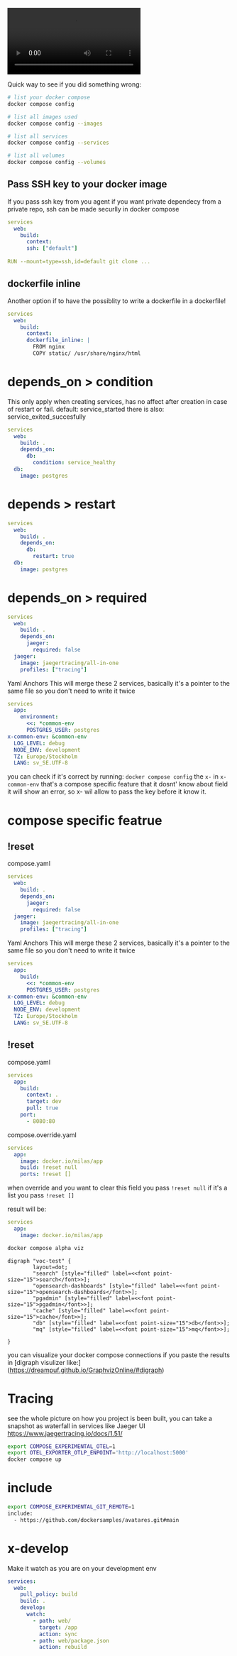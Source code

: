 
<video src="https://www.youtube.com/watch?v=KDh8aIwfIac">full video</video>

Quick way to see if you did something wrong:

```bash
# list your docker compose
docker compose config

# list all images used
docker compose config --images 

# list all services
docker compose config --services

# list all volumes
docker compose config --volumes
```

## Pass SSH key to your docker image

If you pass ssh key from you agent
if you want private dependecy from a private repo,
ssh can be made securlly in docker compose

```yml
services
  web:
    build:
      context:
      ssh: ["default"]
      
RUN --mount=type=ssh,id=default git clone ...
```

## dockerfile inline

Another option if to have the possiblity to write a dockerfile in a dockerfile!

```yml
services
  web:
    build:
      context:
      dockerfile_inline: |
        FROM nginx
        COPY static/ /usr/share/nginx/html

```

# depends_on > condition

This only apply when creating services, has no affect after creation in case of restart or fail.
default: service_started
there is also: service_exited_succesfully

```yml
services
  web:
    build: .
    depends_on:
      db:
        condition: service_healthy
  db:
    image: postgres

```

# depends > restart

```yml
services
  web:
    build: .
    depends_on:
      db:
        restart: true
  db:
    image: postgres
```

# depends_on > required

```yml
services
  web:
    build: .
    depends_on:
      jaeger:
        required: false
  jaeger:
    image: jaegertracing/all-in-one
    profiles: ["tracing"]
```

Yaml Anchors
This will merge these 2 services, basically it's a pointer to the same file so you don't need to write it twice

```yml
services
  app:
    environment:
      <<: *common-env
      POSTGRES_USER: postgres
x-common-env: &common-env
  LOG_LEVEL: debug
  NODE_ENV: development
  TZ: Europe/Stockholm
  LANG: sv_SE.UTF-8
```

you can check if it's correct by running: `docker compose config`
the `x-` in `x-common-env` that's a compose specific feature that it dosnt' know about field it will show an error,
so x- wil allow to pass the key before it know it.

# compose specific featrue

## !reset

compose.yaml

```yml
services
  web:
    build: .
    depends_on:
      jaeger:
        required: false
  jaeger:
    image: jaegertracing/all-in-one
    profiles: ["tracing"]
```

Yaml Anchors
This will merge these 2 services, basically it's a pointer to the same file so you don't need to write it twice

```yml
services
  app:
    build:
      <<: *common-env
      POSTGRES_USER: postgres
x-common-env: &common-env
  LOG_LEVEL: debug
  NODE_ENV: development
  TZ: Europe/Stockholm
  LANG: sv_SE.UTF-8
```

## !reset

compose.yaml

```yml
services
  app:
    build:
      context: .
      target: dev
      pull: true
    port:
      - 8080:80
```

compose.override.yaml

```yml
services
  app:
    image: docker.io/milas/app
    build: !reset null
    ports: !reset []
```

when override and you want to clear this field you pass `!reset null` if it's a list you pass `!reset []`

result will be:

```yml
services
  app:
    image: docker.io/milas/app
```

```bash
docker compose alpha viz
```

```digraph
digraph "voc-test" {
        layout=dot;
        "search" [style="filled" label=<<font point-size="15">search</font>>];
        "opensearch-dashboards" [style="filled" label=<<font point-size="15">opensearch-dashboards</font>>];
        "pgadmin" [style="filled" label=<<font point-size="15">pgadmin</font>>];
        "cache" [style="filled" label=<<font point-size="15">cache</font>>];
        "db" [style="filled" label=<<font point-size="15">db</font>>];
        "mq" [style="filled" label=<<font point-size="15">mq</font>>];

}

```

you can visualize your docker compose connections if you paste the results in [digraph visulizer like:] (<https://dreampuf.github.io/GraphvizOnline/#digraph>)

# Tracing

see the whole picture on how you project is been built, you can take a snapshot as waterfall in services like Jaeger UI
<https://www.jaegertracing.io/docs/1.51/>

```bash
export COMPOSE_EXPERIMENTAL_OTEL=1
export OTEL_EXPORTER_OTLP_ENPOINT='http://localhost:5000'
docker compose up
```

# include

```bash
export COMPOSE_EXPERIMENTAL_GIT_REMOTE=1
include:
  - https://github.com/dockersamples/avatares.git#main
```

# x-develop

Make it watch as you are on your development env

```yaml
services:
  web:
    pull_policy: build
    build: .
    develop:
      watch:
        - path: web/
          target: /app
          action: sync
        - path: web/package.json
          action: rebuild
```
